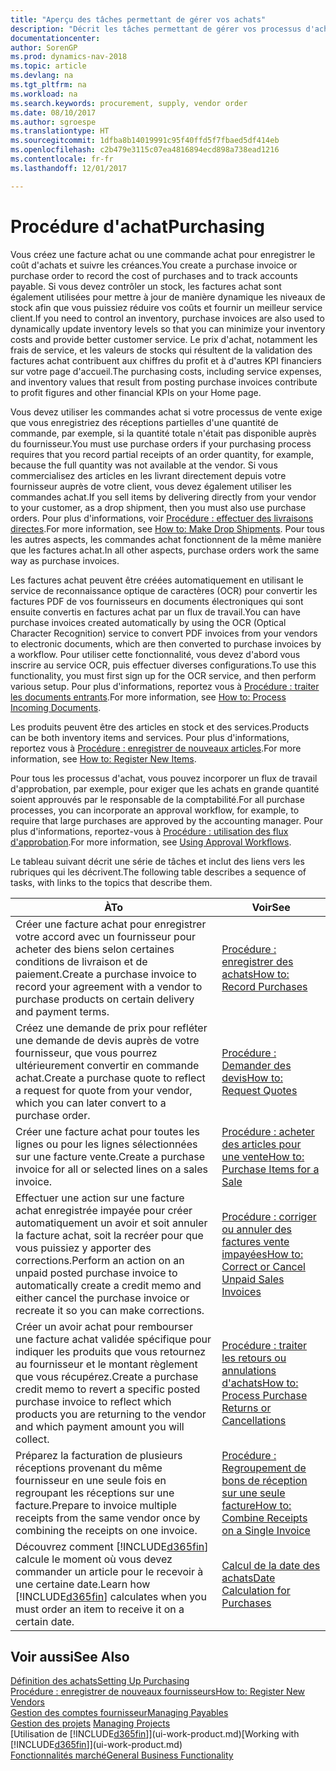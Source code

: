 ```yaml
---
title: "Aperçu des tâches permettant de gérer vos achats"
description: "Décrit les tâches permettant de gérer vos processus d'achat ou d'approvisionnement, y compris le fonctionnement des factures achat et des commandes achat."
documentationcenter: 
author: SorenGP
ms.prod: dynamics-nav-2018
ms.topic: article
ms.devlang: na
ms.tgt_pltfrm: na
ms.workload: na
ms.search.keywords: procurement, supply, vendor order
ms.date: 08/10/2017
ms.author: sgroespe
ms.translationtype: HT
ms.sourcegitcommit: 1dfba8b14019991c95f40ffd5f7fbaed5df414eb
ms.openlocfilehash: c2b479e3115c07ea4816894ecd898a738ead1216
ms.contentlocale: fr-fr
ms.lasthandoff: 12/01/2017

---
```

# <a name="purchasing"></a><span data-ttu-id="0b0cf-103">Procédure d'achat</span><span class="sxs-lookup"><span data-stu-id="0b0cf-103">Purchasing</span></span>
<span data-ttu-id="0b0cf-104">Vous créez une facture achat ou une commande achat pour enregistrer le coût d'achats et suivre les créances.</span><span class="sxs-lookup"><span data-stu-id="0b0cf-104">You create a purchase invoice or purchase order to record the cost of purchases and to track accounts payable.</span></span> <span data-ttu-id="0b0cf-105">Si vous devez contrôler un stock, les factures achat sont également utilisées pour mettre à jour de manière dynamique les niveaux de stock afin que vous puissiez réduire vos coûts et fournir un meilleur service client.</span><span class="sxs-lookup"><span data-stu-id="0b0cf-105">If you need to control an inventory, purchase invoices are also used to dynamically update inventory levels so that you can minimize your inventory costs and provide better customer service.</span></span> <span data-ttu-id="0b0cf-106">Le prix d'achat, notamment les frais de service, et les valeurs de stocks qui résultent de la validation des factures achat contribuent aux chiffres du profit et à d'autres KPI financiers sur votre page d'accueil.</span><span class="sxs-lookup"><span data-stu-id="0b0cf-106">The purchasing costs, including service expenses, and inventory values that result from posting purchase invoices contribute to profit figures and other financial KPIs on your Home page.</span></span>

<span data-ttu-id="0b0cf-107">Vous devez utiliser les commandes achat si votre processus de vente exige que vous enregistriez des réceptions partielles d'une quantité de commande, par exemple, si la quantité totale n'était pas disponible auprès du fournisseur.</span><span class="sxs-lookup"><span data-stu-id="0b0cf-107">You must use purchase orders if your purchasing process requires that you record partial receipts of an order quantity, for example, because the full quantity was not available at the vendor.</span></span> <span data-ttu-id="0b0cf-108">Si vous commercialisez des articles en les livrant directement depuis votre fournisseur auprès de votre client, vous devez également utiliser les commandes achat.</span><span class="sxs-lookup"><span data-stu-id="0b0cf-108">If you sell items by delivering directly from your vendor to your customer, as a drop shipment, then you must also use purchase orders.</span></span> <span data-ttu-id="0b0cf-109">Pour plus d'informations, voir [Procédure : effectuer des livraisons directes](sales-how-drop-shipment.md).</span><span class="sxs-lookup"><span data-stu-id="0b0cf-109">For more information, see [How to: Make Drop Shipments](sales-how-drop-shipment.md).</span></span> <span data-ttu-id="0b0cf-110">Pour tous les autres aspects, les commandes achat fonctionnent de la même manière que les factures achat.</span><span class="sxs-lookup"><span data-stu-id="0b0cf-110">In all other aspects, purchase orders work the same way as purchase invoices.</span></span>

<span data-ttu-id="0b0cf-111">Les factures achat peuvent être créées automatiquement en utilisant le service de reconnaissance optique de caractères (OCR) pour convertir les factures PDF de vos fournisseurs en documents électroniques qui sont ensuite convertis en factures achat par un flux de travail.</span><span class="sxs-lookup"><span data-stu-id="0b0cf-111">You can have purchase invoices created automatically by using the OCR (Optical Character Recognition) service to convert PDF invoices from your vendors to electronic documents, which are then converted to purchase invoices by a workflow.</span></span> <span data-ttu-id="0b0cf-112">Pour utiliser cette fonctionnalité, vous devez d'abord vous inscrire au service OCR, puis effectuer diverses configurations.</span><span class="sxs-lookup"><span data-stu-id="0b0cf-112">To use this functionality, you must first sign up for the OCR service, and then perform various setup.</span></span> <span data-ttu-id="0b0cf-113">Pour plus d'informations, reportez vous à [Procédure : traiter les documents entrants](across-process-income-documents.md).</span><span class="sxs-lookup"><span data-stu-id="0b0cf-113">For more information, see [How to: Process Incoming Documents](across-process-income-documents.md).</span></span>      

<span data-ttu-id="0b0cf-114">Les produits peuvent être des articles en stock et des services.</span><span class="sxs-lookup"><span data-stu-id="0b0cf-114">Products can be both inventory items and services.</span></span> <span data-ttu-id="0b0cf-115">Pour plus d'informations, reportez vous à [Procédure : enregistrer de nouveaux articles](inventory-how-register-new-items.md).</span><span class="sxs-lookup"><span data-stu-id="0b0cf-115">For more information, see [How to: Register New Items](inventory-how-register-new-items.md).</span></span>

<span data-ttu-id="0b0cf-116">Pour tous les processus d'achat, vous pouvez incorporer un flux de travail d'approbation, par exemple, pour exiger que les achats en grande quantité soient approuvés par le responsable de la comptabilité.</span><span class="sxs-lookup"><span data-stu-id="0b0cf-116">For all purchase processes, you can incorporate an approval workflow, for example, to require that large purchases are approved by the accounting manager.</span></span> <span data-ttu-id="0b0cf-117">Pour plus d'informations, reportez-vous à [Procédure : utilisation des flux d'approbation](across-how-use-approval-workflows.md).</span><span class="sxs-lookup"><span data-stu-id="0b0cf-117">For more information, see [Using Approval Workflows](across-how-use-approval-workflows.md).</span></span>

<span data-ttu-id="0b0cf-118">Le tableau suivant décrit une série de tâches et inclut des liens vers les rubriques qui les décrivent.</span><span class="sxs-lookup"><span data-stu-id="0b0cf-118">The following table describes a sequence of tasks, with links to the topics that describe them.</span></span>

| <span data-ttu-id="0b0cf-119">À</span><span class="sxs-lookup"><span data-stu-id="0b0cf-119">To</span></span> | <span data-ttu-id="0b0cf-120">Voir</span><span class="sxs-lookup"><span data-stu-id="0b0cf-120">See</span></span> |
| --- | --- |
| <span data-ttu-id="0b0cf-121">Créer une facture achat pour enregistrer votre accord avec un fournisseur pour acheter des biens selon certaines conditions de livraison et de paiement.</span><span class="sxs-lookup"><span data-stu-id="0b0cf-121">Create a purchase invoice to record your agreement with a vendor to purchase products on certain delivery and payment terms.</span></span> |[<span data-ttu-id="0b0cf-122">Procédure : enregistrer des achats</span><span class="sxs-lookup"><span data-stu-id="0b0cf-122">How to: Record Purchases</span></span>](purchasing-how-record-purchases.md) |
|<span data-ttu-id="0b0cf-123">Créez une demande de prix pour refléter une demande de devis auprès de votre fournisseur, que vous pourrez ultérieurement convertir en commande achat.</span><span class="sxs-lookup"><span data-stu-id="0b0cf-123">Create a purchase quote to reflect a request for quote from your vendor, which you can later convert to a purchase order.</span></span>|[<span data-ttu-id="0b0cf-124">Procédure : Demander des devis</span><span class="sxs-lookup"><span data-stu-id="0b0cf-124">How to: Request Quotes</span></span>](purchasing-how-request-quotes.md)|
| <span data-ttu-id="0b0cf-125">Créer une facture achat pour toutes les lignes ou pour les lignes sélectionnées sur une facture vente.</span><span class="sxs-lookup"><span data-stu-id="0b0cf-125">Create a purchase invoice for all or selected lines on a sales invoice.</span></span> |[<span data-ttu-id="0b0cf-126">Procédure : acheter des articles pour une vente</span><span class="sxs-lookup"><span data-stu-id="0b0cf-126">How to: Purchase Items for a Sale</span></span>](purchasing-how-purchase-products-sale.md) |
| <span data-ttu-id="0b0cf-127">Effectuer une action sur une facture achat enregistrée impayée pour créer automatiquement un avoir et soit annuler la facture achat, soit la recréer pour que vous puissiez y apporter des corrections.</span><span class="sxs-lookup"><span data-stu-id="0b0cf-127">Perform an action on an unpaid posted purchase invoice to automatically create a credit memo and either cancel the purchase invoice or recreate it so you can make corrections.</span></span> |[<span data-ttu-id="0b0cf-128">Procédure : corriger ou annuler des factures vente impayées</span><span class="sxs-lookup"><span data-stu-id="0b0cf-128">How to: Correct or Cancel Unpaid Sales Invoices</span></span>](purchasing-how-correct-cancel-unpaid-purchase-invoices.md) |
| <span data-ttu-id="0b0cf-129">Créer un avoir achat pour rembourser une facture achat validée spécifique pour indiquer les produits que vous retournez au fournisseur et le montant règlement que vous récupérez.</span><span class="sxs-lookup"><span data-stu-id="0b0cf-129">Create a purchase credit memo to revert a specific posted purchase invoice to reflect which products you are returning to the vendor and which payment amount you will collect.</span></span> |[<span data-ttu-id="0b0cf-130">Procédure : traiter les retours ou annulations d'achats</span><span class="sxs-lookup"><span data-stu-id="0b0cf-130">How to: Process Purchase Returns or Cancellations</span></span>](purchasing-how-register-new-vendors.md) |
|<span data-ttu-id="0b0cf-131">Préparez la facturation de plusieurs réceptions provenant du même fournisseur en une seule fois en regroupant les réceptions sur une facture.</span><span class="sxs-lookup"><span data-stu-id="0b0cf-131">Prepare to invoice multiple receipts from the same vendor once by combining the receipts on one invoice.</span></span>|[<span data-ttu-id="0b0cf-132">Procédure : Regroupement de bons de réception sur une seule facture</span><span class="sxs-lookup"><span data-stu-id="0b0cf-132">How to: Combine Receipts on a Single Invoice</span></span>](purchasing-how-to-combine-receipts.md)|
| <span data-ttu-id="0b0cf-133">Découvrez comment [!INCLUDE[d365fin](includes/d365fin_md.md)] calcule le moment où vous devez commander un article pour le recevoir à une certaine date.</span><span class="sxs-lookup"><span data-stu-id="0b0cf-133">Learn how [!INCLUDE[d365fin](includes/d365fin_md.md)] calculates when you must order an item to receive it on a certain date.</span></span>|[<span data-ttu-id="0b0cf-134">Calcul de la date des achats</span><span class="sxs-lookup"><span data-stu-id="0b0cf-134">Date Calculation for Purchases</span></span>](purchasing-date-calculation-for-purchases.md)|

## <a name="see-also"></a><span data-ttu-id="0b0cf-135">Voir aussi</span><span class="sxs-lookup"><span data-stu-id="0b0cf-135">See Also</span></span>
[<span data-ttu-id="0b0cf-136">Définition des achats</span><span class="sxs-lookup"><span data-stu-id="0b0cf-136">Setting Up Purchasing</span></span>](purchasing-setup-purchasing.md)  
[<span data-ttu-id="0b0cf-137">Procédure : enregistrer de nouveaux fournisseurs</span><span class="sxs-lookup"><span data-stu-id="0b0cf-137">How to: Register New Vendors</span></span>](purchasing-how-register-new-vendors.md)  
[<span data-ttu-id="0b0cf-138">Gestion des comptes fournisseur</span><span class="sxs-lookup"><span data-stu-id="0b0cf-138">Managing Payables</span></span>](payables-manage-payables.md)  
<span data-ttu-id="0b0cf-139">[Gestion des projets](projects-manage-projects.md)  </span><span class="sxs-lookup"><span data-stu-id="0b0cf-139">[Managing Projects](projects-manage-projects.md)  </span></span>  
<span data-ttu-id="0b0cf-140">[Utilisation de [!INCLUDE[d365fin](includes/d365fin_md.md)]](ui-work-product.md)</span><span class="sxs-lookup"><span data-stu-id="0b0cf-140">[Working with [!INCLUDE[d365fin](includes/d365fin_md.md)]](ui-work-product.md)</span></span>  
[<span data-ttu-id="0b0cf-141">Fonctionnalités marché</span><span class="sxs-lookup"><span data-stu-id="0b0cf-141">General Business Functionality</span></span>](ui-across-business-areas.md)

## 

